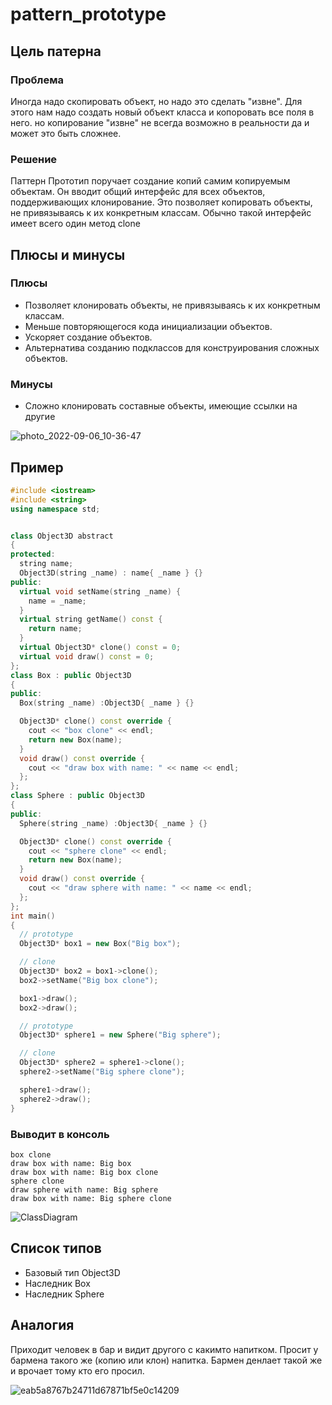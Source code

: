# pattern_prototype

## Цель патерна
### Проблема
Иногда надо скопировать объект, но надо это сделать "извне". Для этого нам надо создать новый объект класса и копоровать все поля в него.
но копирование "извне" не всегда возможно в реальности да и может это быть сложнее.
### Решение
Паттерн Прототип поручает создание копий самим копируемым объектам. Он вводит общий интерфейс для всех объектов, поддерживающих клонирование. Это позволяет копировать объекты, не привязываясь к их конкретным классам. Обычно такой интерфейс имеет всего один метод clone

## Плюсы и минусы
### Плюсы
+ Позволяет клонировать объекты, не привязываясь к их конкретным классам.
+ Меньше повторяющегося кода инициализации объектов.
+ Ускоряет создание объектов.
+ Альтернатива созданию подклассов для конструирования сложных объектов.
 ### Минусы
+ Сложно клонировать составные объекты, имеющие ссылки на другие 

![photo_2022-09-06_10-36-47](https://user-images.githubusercontent.com/108687865/188575356-697086d9-d744-4287-a377-cf6ee0e8d57c.jpg)

## Пример
```cpp
#include <iostream>
#include <string>
using namespace std;


class Object3D abstract
{
protected:
  string name;
  Object3D(string _name) : name{ _name } {}
public:
  virtual void setName(string _name) {
    name = _name;
  }
  virtual string getName() const {
    return name;
  }
  virtual Object3D* clone() const = 0;
  virtual void draw() const = 0;
};
class Box : public Object3D
{
public:
  Box(string _name) :Object3D{ _name } {}

  Object3D* clone() const override {
    cout << "box clone" << endl;
    return new Box(name);
  }
  void draw() const override {
    cout << "draw box with name: " << name << endl;
  };
};
class Sphere : public Object3D
{
public:
  Sphere(string _name) :Object3D{ _name } {}

  Object3D* clone() const override {
    cout << "sphere clone" << endl;
    return new Box(name);
  }
  void draw() const override {
    cout << "draw sphere with name: " << name << endl;
  };
};
int main()
{
  // prototype
  Object3D* box1 = new Box("Big box");

  // clone
  Object3D* box2 = box1->clone();
  box2->setName("Big box clone");

  box1->draw();
  box2->draw();

  // prototype
  Object3D* sphere1 = new Sphere("Big sphere");

  // clone
  Object3D* sphere2 = sphere1->clone();
  sphere2->setName("Big sphere clone");

  sphere1->draw();
  sphere2->draw();
}
```
### Выводит в консоль
```
box clone
draw box with name: Big box
draw box with name: Big box clone
sphere clone
draw sphere with name: Big sphere
draw box with name: Big sphere clone
```

![ClassDiagram](https://user-images.githubusercontent.com/108687865/188584146-dd8ec2a3-d48b-4869-9e9e-e59acf1d7f31.jpg)

## Список типов
+ Базовый тип Object3D
+ Наследник Box
+ Наследник Sphere

## Аналогия
Приходит человек в бар и видит другого с какимто напитком.
Просит у бармена такого же (копию или клон) напитка.
Бармен денлает такой же и врочает тому кто его просил.

![eab5a8767b24711d67871bf5e0c14209](https://user-images.githubusercontent.com/108687865/188563073-893a72e7-edad-4ebf-958c-ad4d2b9ae6d4.jpg)
